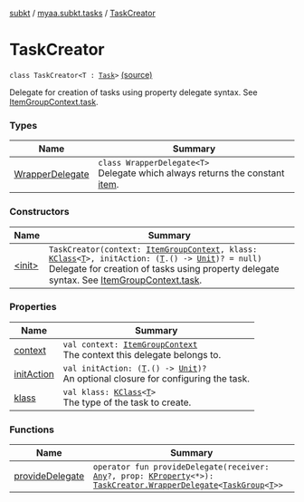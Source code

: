 [subkt](../../index.md) / [myaa.subkt.tasks](../index.md) / [TaskCreator](./index.md)

# TaskCreator

`class TaskCreator<T : `[`Task`](https://docs.gradle.org/current/javadoc/org/gradle/api/Task.html)`>` [(source)](https://github.com/Myaamori/SubKt/blob/0.1.11/src/main/kotlin/myaa/subkt/tasks/tasks.kt#L226)

Delegate for creation of tasks using property delegate syntax.
See [ItemGroupContext.task](../-item-group-context/task.md).

### Types

| Name | Summary |
|---|---|
| [WrapperDelegate](-wrapper-delegate/index.md) | `class WrapperDelegate<T>`<br>Delegate which always returns the constant [item](-wrapper-delegate/item.md). |

### Constructors

| Name | Summary |
|---|---|
| [&lt;init&gt;](-init-.md) | `TaskCreator(context: `[`ItemGroupContext`](../-item-group-context/index.md)`, klass: `[`KClass`](https://kotlinlang.org/api/latest/jvm/stdlib/kotlin.reflect/-k-class/index.html)`<`[`T`](index.md#T)`>, initAction: (`[`T`](index.md#T)`.() -> `[`Unit`](https://kotlinlang.org/api/latest/jvm/stdlib/kotlin/-unit/index.html)`)? = null)`<br>Delegate for creation of tasks using property delegate syntax. See [ItemGroupContext.task](../-item-group-context/task.md). |

### Properties

| Name | Summary |
|---|---|
| [context](context.md) | `val context: `[`ItemGroupContext`](../-item-group-context/index.md)<br>The context this delegate belongs to. |
| [initAction](init-action.md) | `val initAction: (`[`T`](index.md#T)`.() -> `[`Unit`](https://kotlinlang.org/api/latest/jvm/stdlib/kotlin/-unit/index.html)`)?`<br>An optional closure for configuring the task. |
| [klass](klass.md) | `val klass: `[`KClass`](https://kotlinlang.org/api/latest/jvm/stdlib/kotlin.reflect/-k-class/index.html)`<`[`T`](index.md#T)`>`<br>The type of the task to create. |

### Functions

| Name | Summary |
|---|---|
| [provideDelegate](provide-delegate.md) | `operator fun provideDelegate(receiver: `[`Any`](https://kotlinlang.org/api/latest/jvm/stdlib/kotlin/-any/index.html)`?, prop: `[`KProperty`](https://kotlinlang.org/api/latest/jvm/stdlib/kotlin.reflect/-k-property/index.html)`<*>): `[`TaskCreator.WrapperDelegate`](-wrapper-delegate/index.md)`<`[`TaskGroup`](../-task-group/index.md)`<`[`T`](index.md#T)`>>` |
